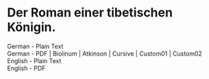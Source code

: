 # Der Roman einer tibetischen Königin.

German - Plain Text  
German - PDF | Biolinum | Atkinson | Cursive | Custom01 | Custom02  
English - Plain Text  
English - PDF  
